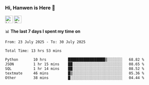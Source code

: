 ### Hi, Hanwen is Here 👋
<p>
	<a href="https://www.linkedin.com/in/liu-hanwen/"><img src="https://img.shields.io/badge/@hanwen-0A66C2?style=flat&logo=LinkedIn&logoColor=white" alt="Linkedin"  height="25px"/></a> 
	<a href="https://scholar.google.com/citations?user=HDF0su0AAAAJ"><img src="https://img.shields.io/badge/scholar-4385FE.svg?&style=plastic&logo=google-scholar&logoColor=white" alt="Google Scholar" height="25px"> </a>
</p>

📊 **The last 7 days I spent my time on** 
<!--START_SECTION:waka-->

```txt
From: 23 July 2025 - To: 30 July 2025

Total Time: 13 hrs 53 mins

Python       10 hrs          █████████████████▒░░░░░░░   68.82 %
JSON         1 hr 15 mins    ██░░░░░░░░░░░░░░░░░░░░░░░   08.65 %
SQL          1 hr 14 mins    ██░░░░░░░░░░░░░░░░░░░░░░░   08.52 %
textmate     46 mins         █▒░░░░░░░░░░░░░░░░░░░░░░░   05.36 %
Other        38 mins         █░░░░░░░░░░░░░░░░░░░░░░░░   04.44 %
```

<!--END_SECTION:waka-->


<!--
**david990917/david990917** is a ✨ _special_ ✨ repository because its `README.md` (this file) appears on your GitHub profile.

Here are some ideas to get you started:

- 🔭 I’m currently working on ...
- 🌱 I’m currently learning ...
- 👯 I’m looking to collaborate on ...
- 🤔 I’m looking for help with ...
- 💬 Ask me about ...
- 📫 How to reach me: ...
- 😄 Pronouns: ...
- ⚡ Fun fact: ...
-->
